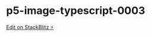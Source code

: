 # p5-image-typescript-0003

[Edit on StackBlitz ⚡️](https://stackblitz.com/edit/p5-image-typescript-base-0003-4vjxyg)